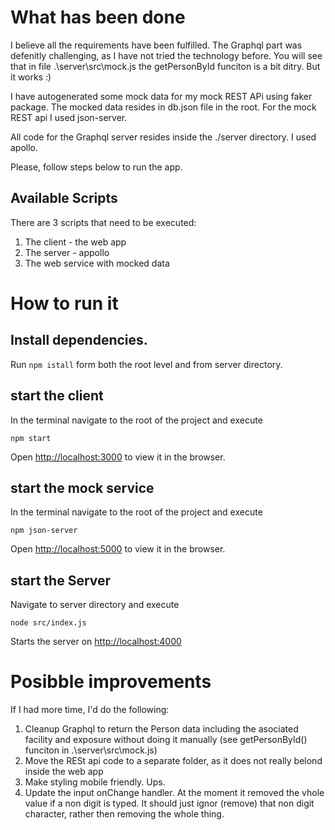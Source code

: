 # What has been done

I believe all the requirements have been fulfilled. The Graphql part was defenitly challenging, as I have not tried the technology before. You will see that in file .\server\src\mock.js the getPersonById funciton is a bit ditry. But it works :)

I have autogenerated some mock data for my mock REST APi using faker package. The mocked data resides in db.json file in the root. For the mock REST api I used json-server.

All code for the Graphql server resides inside the ./server directory. I used apollo.

Please, follow steps below to run the app.


## Available Scripts

There are 3 scripts that need to be executed:
1. The client - the web app
2. The server - appollo
3. The web service with mocked data

# How to run it

## Install dependencies.

Run `npm istall` form both the root level and from server directory.

## start the client

In the terminal navigate to the root of the project and execute 

`npm start`

Open [http://localhost:3000](http://localhost:3000) to view it in the browser.

## start the mock service

In the terminal navigate to the root of the project and execute 

`npm json-server`

Open [http://localhost:5000](http://localhost:5000) to view it in the browser.

## start the Server

Navigate to server directory and execute 

`node src/index.js`

Starts the server on [http://localhost:4000](http://localhost:4000)

# Posibble improvements

If I had more time, I'd do the following:
1. Cleanup Graphql to return the Person data including the asociated facility and exposure without doing it manually (see getPersonById() funciton in .\server\src\mock.js)
2. Move the RESt api code to a separate folder, as it does not really belond inside the web app
3. Make styling mobile friendly. Ups.
4. Update the input onChange handler. At the moment it removed the vhole value if a non digit is typed. It should just ignor (remove) that non digit character, rather then removing the whole thing.